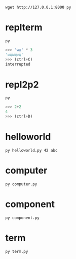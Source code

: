 `wget http://127.0.0.1:8000 py`

# replterm

`py`

```py
>>> 'wщ' * 3
'wщwщwщ'
>>> (ctrl+C)
interrupted
```

# repl2p2

`py`

```py
>>> 2+2
4
>>> (ctrl+D)
```

# helloworld

`py helloworld.py 42 abc`

# computer

`py computer.py`

# component

`py component.py`

# term

`py term.py`
